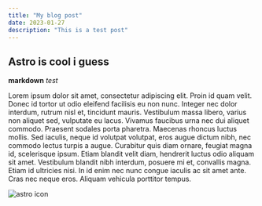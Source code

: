 ```yaml
---
title: "My blog post"
date: 2023-01-27
description: "This is a test post"
---
```

## Astro is cool i guess
**markdown** *test*

Lorem ipsum dolor sit amet, consectetur adipiscing elit. Proin id quam velit. Donec id tortor ut odio eleifend facilisis eu non nunc. Integer nec dolor interdum, rutrum nisl et, tincidunt mauris. Vestibulum massa libero, varius non aliquet sed, vulputate eu lacus. Vivamus faucibus urna nec dui aliquet commodo. Praesent sodales porta pharetra. Maecenas rhoncus luctus mollis. Sed iaculis, neque id volutpat volutpat, eros augue dictum nibh, nec commodo lectus turpis a augue. Curabitur quis diam ornare, feugiat magna id, scelerisque ipsum. Etiam blandit velit diam, hendrerit luctus odio aliquam sit amet. Vestibulum blandit nibh interdum, posuere mi et, convallis magna. Etiam id ultricies nisi. In id enim nec nunc congue iaculis ac sit amet ante. Cras nec neque eros. Aliquam vehicula porttitor tempus.

![astro icon](/img/2769358132579368240_40771053472.jpg)
